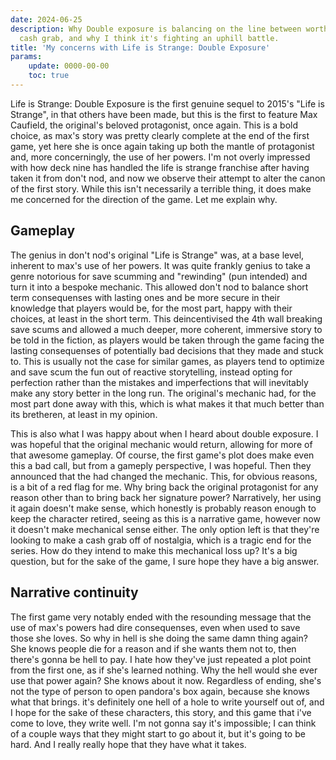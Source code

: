 ```yaml
---
date: 2024-06-25
description: Why Double exposure is balancing on the line between worthy sequel and
  cash grab, and why I think it's fighting an uphill battle.
title: 'My concerns with Life is Strange: Double Exposure'
params:
    update: 0000-00-00
    toc: true
---
```


Life is Strange: Double Exposure is the first genuine sequel to 2015's "Life is Strange", in that others have been made, but this is the first to feature Max Caufield, the original's beloved protagonist, once again. This is a bold choice, as max's story was pretty clearly complete at the end of the first game, yet here she is once again taking up both the mantle of protagonist and, more concerningly, the use of her powers. I'm not overly impressed with how deck nine has handled the life is strange franchise after having taken it from don't nod, and now we observe their attempt to alter the canon of the first story. While this isn't necessarily a terrible thing, it does make me concerned for the direction of the game. Let me explain why.

## Gameplay

The genius in don't nod's original "Life is Strange" was, at a base level, inherent to max's use of her powers. It was quite frankly genius to take a genre notorious for save scumming and "rewinding" (pun intended) and turn it into a bespoke mechanic. This allowed don't nod to balance short term consequenses with lasting ones and be more secure in their knowledge that players would be, for the most part, happy with their choices, at least in the short term. This deincentivised the 4th wall breaking save scums and allowed a much deeper, more coherent, immersive story to be told in the fiction, as players would be taken through the game facing the lasting consequenses of potentially bad decisions that they made and stuck to. This is usually not the case for similar games, as players tend to optimize and save scum the fun out of reactive storytelling, instead opting for perfection rather than the mistakes and imperfections that will inevitably make any story better in the long run. The original's mechanic had, for the most part done away with this, which is what makes it that much better than its bretheren, at least in my opinion. 

This is also what I was happy about when I heard about double exposure. I was hopeful that the original mechanic would return, allowing for more of that awesome gameplay. Of course, the first game's plot does make even this a bad call, but from a gameply perspective, I was hopeful. Then they announced that the had changed the mechanic. This, for obvious reasons, is a bit of a red flag for me. Why bring back the original protagonist for any reason other than to bring back her signature power? Narratively, her using it again doesn't make sense, which honestly is probably reason enough to keep the character retired, seeing as this is a narrative game, however now it doesn't make mechanical sense either. The only option left is that they're looking to make a cash grab off of nostalgia, which is a tragic end for the series. How do they intend to make this mechanical loss up? It's a big question, but for the sake of the game, I sure hope they have a big answer.

## Narrative continuity

The first game very notably ended with the resounding message that the use of max's powers had dire consequenses, even when used to save those she loves. So why in hell is she doing the same damn thing again? She knows people die for a reason and if she wants them not to, then there's gonna be hell to pay. I hate how they've just repeated a plot point from the first one, as if she's learned nothing. Why the hell would she ever use that power again? She knows about it now. Regardless of ending, she's not the type of person to open pandora's box again, because she knows what that brings. it's definitely one hell of a hole to write yourself out of, and I hope for the sake of these characters, this story, and this game that i've come to love, they write well. I'm not gonna say it's impossible; I can think of a couple ways that they might start to go about it, but it's going to be hard. And I really really hope that they have what it takes.
